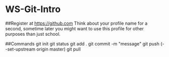 # WS-Git-Intro

##Register at https://github.com
Think about your profile name for a second, sometime later you might want to use this profile for other purposes than just school.

##Commands
git init
git status
git add .
git commit -m "message"
git push (--set-upstream origin master)
git pull
